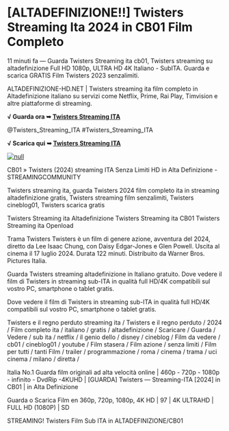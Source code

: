 # [ALTADEFINIZIONE!!] Twisters Streaming Ita 2024 in CB01 Film Completo

11 minuti fa — Guarda Twisters Streaming ita cb01, Twisters streaming su altadefinizione Full HD 1080p, ULTRA HD 4K Italiano - SubITA. Guarda e scarica GRATIS Film Twisters 2023 senzalimiti.

ALTADEFINIZIONE-HD.NET | Twisters streaming ita film completo in Altadefinizione italiano su servizi come Netflix, Prime, Rai Play, Timvision e altre piattaforme di streaming.

**√ Guarda ora ➥ [Twisters Streaming ITA](https://t.co/iKFRd2cab5)**

@Twisters_Streaming_ITA #Twisters_Streaming_ITA

**√ Scarica qui ➥ [Twisters Streaming ITA](https://t.co/iKFRd2cab5)**

[![null](https://static.wixstatic.com/media/855a25_043b5abeb4ae4d35ac003198e7fe56ed~mv2.gif)](https://t.co/iKFRd2cab5)

CB01 » Twisters (2024) streaming ITA Senza Limiti HD in Alta Definizione - STREAMINGCOMMUNITY

Twisters streaming ita, guarda Twisters 2024 film completo ita in streaming altadefinizione gratis, Twisters streaming film senzalimiti, Twisters cineblog01, Twisters scarica gratis

Twisters Streaming ita Altadefinizione
Twisters Streaming ita CB01
Twisters Streaming ita Openload
	
Trama Twisters
Twisters è un film di genere azione, avventura del 2024, diretto da Lee Isaac Chung, con Daisy Edgar-Jones e Glen Powell. Uscita al cinema il 17 luglio 2024. Durata 122 minuti. Distribuito da Warner Bros. Pictures Italia.

Guarda Twisters streaming altadefinizione in Italiano gratuito. Dove vedere il film di Twisters in streaming sub-ITA in qualità full HD/4K compatibili sul vostro PC, smartphone o tablet gratis.

Dove vedere il film di Twisters in streaming sub-ITA in qualità full HD/4K compatibili sul vostro PC, smartphone o tablet gratis.

Twisters e il regno perduto streaming ita / Twisters e il regno perduto / 2024 / Film completo ita / italiano / gratis / altadefinizione / Scaricare / Guarda / Vedere / sub ita / netflix / il genio dello / disney / cineblog / Film da vedere / cb01 / cineblog01 / youtube / Film stasera / Film azione / senza limiti / Film per tutti / tanti Film / trailer / programmazione / roma / cinema / trama / uci cinema / milano / diretta /

Italia No.1 Guarda film originali ad alta velocità online | 460p - 720p - 1080p - infinito - DvdRip -4KUHD | [GUARDA] Twisters — Streaming-ITA [2024] in CB01 | in Alta Definizione

Guarda o Scarica Film en 360p, 720p, 1080p, 4K HD | 97 | 4K ULTRAHD | FULL HD (1080P) | SD

STREAMING! Twisters Film Sub ITA in ALTADEFINIZIONE/CB01
